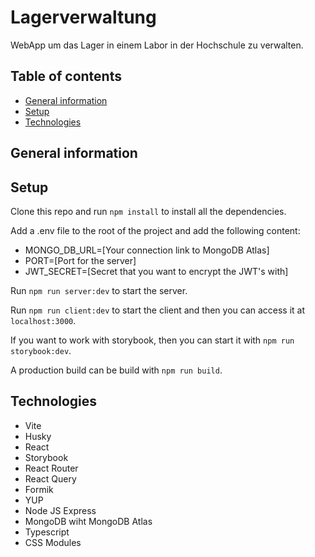 # Lagerverwaltung

WebApp um das Lager in einem Labor in der Hochschule zu verwalten.

## Table of contents

- [General information](#general-information)
- [Setup](#setup)
- [Technologies](#technologies)

## General information

## Setup

Clone this repo and run `npm install` to install all the dependencies.

Add a .env file to the root of the project and add the following content:

- MONGO_DB_URL=[Your connection link to MongoDB Atlas]
- PORT=[Port for the server]
- JWT_SECRET=[Secret that you want to encrypt the JWT's with]

Run `npm run server:dev` to start the server.

Run `npm run client:dev` to start the client and then you can access it at `localhost:3000`.

If you want to work with storybook, then you can start it with `npm run storybook:dev`.

A production build can be build with `npm run build`.

## Technologies

- Vite
- Husky
- React
- Storybook
- React Router
- React Query
- Formik
- YUP
- Node JS Express
- MongoDB wiht MongoDB Atlas
- Typescript
- CSS Modules
